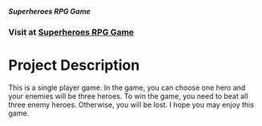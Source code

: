 ##### Superheroes RPG Game

### Visit at [Superheroes RPG Game](https://minkkyaw.github.io/unit-4-game/)

# Project Description

This is a single player game. In the game, you can choose one hero and your enemies will be three heroes. To win the game, you need to beat all three enemy heroes. Otherwise, you will be lost. I hope you may enjoy this game.
